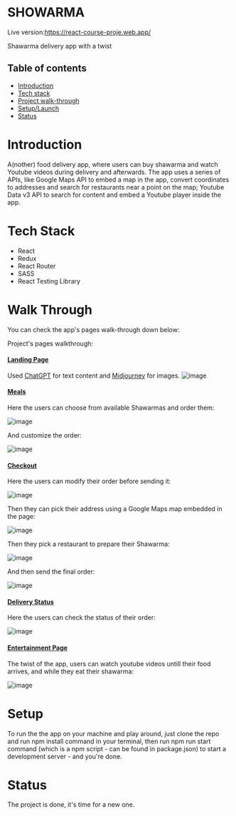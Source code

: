 # SHOWARMA

Live version:https://react-course-proje.web.app/

Shawarma delivery app with a twist

## Table of contents
- [Introduction](#introduction)
- [Tech stack](#tech-stack)
- [Project walk-through](#walk-through)
- [Setup/Launch](#setup)
- [Status](#status)

# Introduction

A(nother) food delivery app, where users can buy shawarma and watch Youtube videos during delivery and 
afterwards. The app uses a series of APIs, like Google Maps API to embed a map in the app, convert coordinates to addresses 
and search for restaurants near a point on the map; Youtube Data v3 API to search for content and embed a Youtube player 
inside the app.

# Tech Stack

- React
- Redux
- React Router
- SASS
- React Testing Library

# Walk Through

You can check the app's pages walk-through down below:

Project's pages walkthrough:

#### [Landing Page](https://react-course-proje.web.app/)

  Used [ChatGPT](https://openai.com/blog/chatgpt) for text content and [Midjourney](https://www.midjourney.com/home/?callbackUrl=%2Fapp%2F) for images.
  ![image](https://github.com/webBasedBob/React-food-app/assets/95532233/312b07c8-1a18-4a38-85fe-1b37a8cc3559)

  
#### [Meals](https://react-course-proje.web.app/food)

  Here the users can choose from available Shawarmas and order them:
  
  ![image](https://github.com/webBasedBob/React-food-app/assets/95532233/dc109069-4025-4334-a34b-130242d18afa)
  
  And customize the order:

![image](https://github.com/webBasedBob/React-food-app/assets/95532233/50b07468-9df5-41ee-a15d-23baf238da3c)

#### [Checkout](https://react-course-proje.web.app/checkout)

Here the users can modify their order before sending it:

![image](https://github.com/webBasedBob/React-food-app/assets/95532233/c49aca5c-6179-47c0-a749-677377f180b4)

Then they can pick their address using a Google Maps map embedded in the page:

![image](https://github.com/webBasedBob/React-food-app/assets/95532233/5d126642-2ac2-4a0a-96fa-19b99f135850)

Then they pick a restaurant to prepare their Shawarma:

![image](https://github.com/webBasedBob/React-food-app/assets/95532233/e6287ccd-d6e0-4ebe-8562-6c2eb6cf2582)

And then send the final order:

![image](https://github.com/webBasedBob/React-food-app/assets/95532233/df32867a-2837-4283-a57a-d9b9239d1631)

#### [Delivery Status](https://react-course-proje.web.app/delivery-status)

Here the users can check the status of their order:

![image](https://github.com/webBasedBob/React-food-app/assets/95532233/af4ffea5-8efe-45ff-b72e-b31919234d0e)

#### [Entertainment Page](https://react-course-proje.web.app/entertainment)

The twist of the app, users can watch youtube videos untill their food arrives, and while they eat their shawarma: 

![image](https://github.com/webBasedBob/React-food-app/assets/95532233/651b4e99-9216-4d6d-9ead-16b80204c71e)

# Setup

To run the the app on your machine and play around, just clone the repo and run npm install command in your terminal, then run npm run start command (which is a npm script - can be found in package.json) to start a development server - and you're done.

# Status

The project is done, it's time for a new one.

